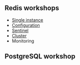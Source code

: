 ## Redis workshops
* [Single instance](https://github.com/up1/course-imc-devops-5-days/blob/main/database/workshop/redis.md)
* [Configuration](https://github.com/up1/course-imc-devops-5-days/blob/main/database/workshop/redis-config.md)
* [Sentinel](https://github.com/up1/course-imc-devops-5-days/blob/main/database/workshop/redis-sentinel.md)
* [Cluster](https://github.com/up1/course-imc-devops-5-days/blob/main/database/workshop/redis-cluster.md)
* Monitoring

## PostgreSQL workshop
